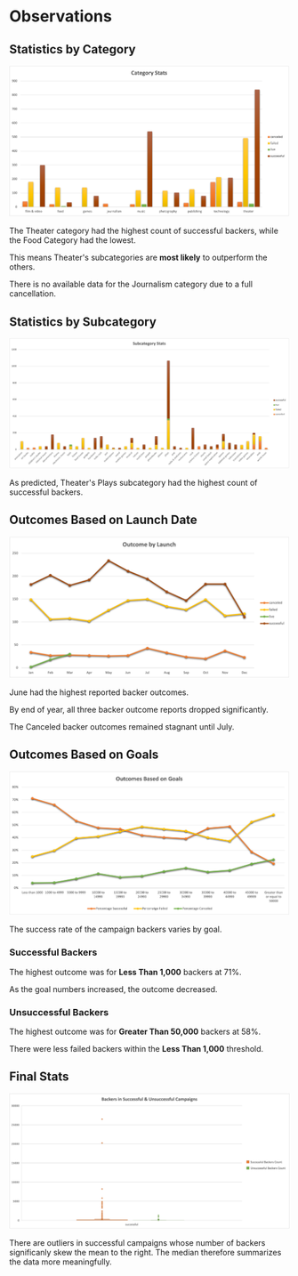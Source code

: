 # Observations

## Statistics by Category

![Category Outcome](Images/StatsByCategory.png)

The Theater category had the highest count of successful backers, while the Food Category had the lowest. 

This means Theater's subcategories are **most likely** to outperform the others.

There is no available data for the Journalism category due to a full cancellation.


## Statistics by Subcategory

![Subcategory Outcome](Images/StatsBySubcategory.png)

As predicted, Theater's Plays subcategory had the highest count of successful backers.


## Outcomes Based on Launch Date

![Outcome by Launch](Images/OutcomeByLaunch.png)

June had the highest reported backer outcomes.

By end of year, all three backer outcome reports dropped significantly.

The Canceled backer outcomes remained stagnant until July. 


## Outcomes Based on Goals

![Outcome by Goal](Images/OutcomesByGoal.png)

The success rate of the campaign backers varies by goal.

### Successful Backers

The highest outcome was for **Less Than 1,000** backers at 71%.

As the goal numbers increased, the outcome decreased.

### Unsuccessful Backers

The highest outcome was for **Greater Than 50,000** backers at 58%.

There were less failed backers within the **Less Than 1,000** threshold. 


## Final Stats

![Successful v. Unsuccessful Backers](Images/BackersStats.png)

There are outliers in successful campaigns whose number of backers significanly skew the mean to the right. The median therefore summarizes the data more meaningfully.





